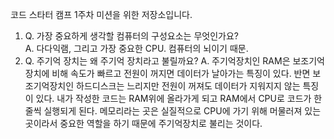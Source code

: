 코드 스타터 캠프 1주차 미션을 위한 저장소입니다.
1. Q. 가장 중요하게 생각할 컴퓨터의 구성요소는 무엇인가요?   
    A. 다다익램, 그리고 가장 중요한 CPU. 컴퓨터의 뇌이기 때문. 
2. Q. 주기억 장치는 왜 주기억 장치라고 불릴까요?
    A. 주기억장치인 RAM은 보조기억장치에 비해 속도가 빠르고 전원이 꺼지면 데이터가 날아가는 특징이 있다. 반면 보조기억장치인 하드디스크는 느리지만 전원이 꺼져도 데이터가 지워지지 않는 특징이 있다. 내가 작성한 코드는 RAM위에 올라가게 되고 RAM에서 CPU로 코드가 한줄씩 실행되게 된다. 메모리라는 곳은 실질적으로 CPU에 가기 위해 머물러져 있는 곳이라서 중요한 역할을 하기 때문에 주기억장치로 불리는 것이다.
